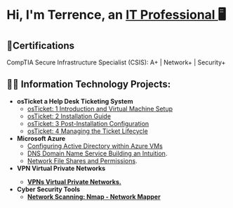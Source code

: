 <h1>Hi, I'm Terrence, an <a href="https://linkedin.com/in/TerrenceDaniels">IT Professional </a>🖥
</h1>
<h2>📜Certifications</h2>

CompTIA Secure Infrastructure Specialist (CSIS):    A+ | Network+ | Security+

<h2>👨‍💻 Information Technology Projects:</h2>

- <b>osTicket a Help Desk Ticketing System</b>
  - [osTicket: 1 Introduction and Virtual Machine Setup](https://github.com/TDCyberSecurity/post-install-config)
  - [osTicket: 2 Installation Guide](https://github.com/TDCyberSecurity/osTicket-Installation-2)
  - [osTicket: 3 Post-Installation Configuration](https://github.com/TDCyberSecurity/osTicket-3-Post-Installation-Configuration)
  - [osTicket: 4 Managing the Ticket Lifecycle](https://github.com/TDCyberSecurity/ticket-lifecycle)
- <b>Microsoft Azure</b>
  - [Configuring Active Directory within Azure VMs](https://github.com/TDCyberSecurity/configure-ad)
  - [DNS Domain Name Service Building an Intuition](https://github.com/TDCyberSecurity/DNS-Domain-Name-Services-).
  - [Network File Shares and Permissions](https://github.com/TDCyberSecurity/Network-File-Shares-and-Permissions).
- <b>VPN Virtual Private Networks
  - [VPNs Virtual Private Networks.](https://github.com/TDCyberSecurity/osticket-prereqs)
- <b>Cyber Security Tools</b>
  - [Network Scanning: Nmap - Network Mapper](https://github.com/TDCyberSecurity/Network-Scanning-Nmap-Network-Mapper)
<!--
**TDCybersecurity/TDCyberSecurity** is a ✨ _special_ ✨ repository because its `README.md` (this file) appears on your GitHub profile.

Here are some ideas to get you started:

- 🔭 I’m currently working on ...
- 🌱 I’m currently learning ...
- 👯 I’m looking to collaborate on ...
- 🤔 I’m looking for help with ...
- 💬 Ask me about ...
- 📫 How to reach me: ...
- 😄 Pronouns: ...
- ⚡ Fun fact: ...
-->
